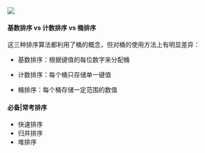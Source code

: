 ![](D:\Project\Java\algorithm\image\sort_complexity.png)

#### 基数排序 vs 计数排序 vs 桶排序

这三种排序算法都利用了桶的概念，但对桶的使用方法上有明显差异：

- 基数排序：根据键值的每位数字来分配桶

- 计数排序：每个桶只存储单一键值

- 桶排序：每个桶存储一定范围的数值



#### 必备|常考排序

- 快速排序
- 归并排序
- 堆排序


